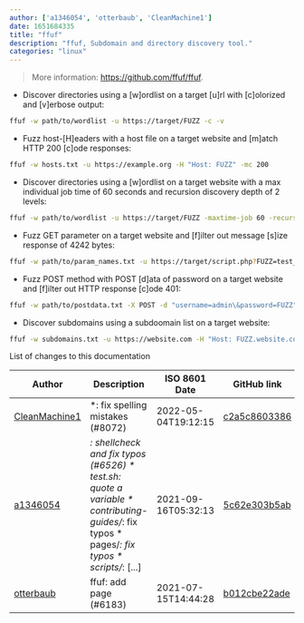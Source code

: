```yaml
---
author: ['a1346054', 'otterbaub', 'CleanMachine1']
date: 1651684335
title: "ffuf"
description: "ffuf, Subdomain and directory discovery tool."
categories: "linux"
---
```

> More information: <https://github.com/ffuf/ffuf>.

- Discover directories using a [w]ordlist on a target [u]rl with [c]olorized and [v]erbose output:

```bash
ffuf -w path/to/wordlist -u https://target/FUZZ -c -v
```

- Fuzz host-[H]eaders with a host file on a target website and [m]atch HTTP 200 [c]ode responses:

```bash
ffuf -w hosts.txt -u https://example.org -H "Host: FUZZ" -mc 200
```

- Discover directories using a [w]ordlist on a target website with a max individual job time of 60 seconds and recursion discovery depth of 2 levels:

```bash
ffuf -w path/to/wordlist -u https://target/FUZZ -maxtime-job 60 -recursion -recursion-depth 2
```

- Fuzz GET parameter on a target website and [f]ilter out message [s]ize response of 4242 bytes:

```bash
ffuf -w path/to/param_names.txt -u https://target/script.php?FUZZ=test_value -fs 4242
```

- Fuzz POST method with POST [d]ata of password on a target website and [f]ilter out HTTP response [c]ode 401:

```bash
ffuf -w path/to/postdata.txt -X POST -d "username=admin\&password=FUZZ" -u https://target/login.php -fc 401
```

- Discover subdomains using a subdoomain list on a target website:

```bash
ffuf -w subdomains.txt -u https://website.com -H "Host: FUZZ.website.com"
```
List of changes to this documentation


Author | Description | ISO 8601 Date | GitHub link
------|-----|-----|-----
[CleanMachine1](mailto:78213164+CleanMachine1@users.noreply.github.com) | *: fix spelling mistakes (#8072) | 2022-05-04T19:12:15 | [c2a5c8603386](https://github.com/tldr-pages/tldr/commit/c2a5c8603386f1720b996b839802fae1fb60ba8a)
[a1346054](mailto:36859588+a1346054@users.noreply.github.com) | *: shellcheck and fix typos (#6526) * test.sh: quote a variable * contributing-guides/*: fix typos * pages/*: fix typos * scripts/*: [...] | 2021-09-16T05:32:13 | [5c62e303b5ab](https://github.com/tldr-pages/tldr/commit/5c62e303b5ab7c0f38b360c3918380ccd011a536)
[otterbaub](mailto:40344103+otterbaub@users.noreply.github.com) | ffuf: add page (#6183) | 2021-07-15T14:44:28 | [b012cbe22ade](https://github.com/tldr-pages/tldr/commit/b012cbe22ade81339abddad606cb415ffa584b0c)

